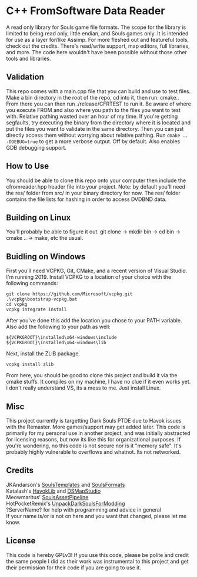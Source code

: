 # C++ FromSoftware Data Reader
A read only library for Souls game file formats. The scope for the library is limited to being read only, little endian, and Souls games only. It is intended for use as a layer for/like Assimp. For more fleshed out and featureful tools, check out the credits. There's read/write support, map editors, full libraries, and more. The code here wouldn't have been possible without those other tools and libraries.

## Validation
This repo comes with a main.cpp file that you can build and use to test files.
Make a bin directory in the root of the repo, cd into it, then run: cmake..
From there you can then run ./release/CFRTEST to run it. Be aware of where you execute FROM and also where you path to the files you want to test with. Relative pathing wasted over an hour of my time.
If you're getting segfaults, try executing the binary from the directory where it is located and put the files you want to validate in the same directory. Then you can just directly access them without worrying about relative pathing.
Run `cmake .. -DDEBUG=true` to get a more verbose output. Off by default. Also enables GDB debugging support.

## How to Use
You should be able to clone this repo onto your computer then include the cfromreader.hpp header file into your project. Note: by default you'll need the res/ folder from src/ in your binary directory for now. The res/ folder contains the file lists for hashing in order to access DVDBND data.

## Building on Linux
You'll probably be able to figure it out. git clone -> mkdir bin -> cd bin -> cmake .. -> make, etc the usual.

## Buidling on Windows
First you'll need VCPKG, Git, CMake, and a recent version of Visual Studio. I'm running 2019. Install VCPKG to a location of your choice with the following commands:
```
git clone https://github.com/Microsoft/vcpkg.git
.\vcpkg\bootstrap-vcpkg.bat
cd vcpkg
vcpkg integrate install
```
After you've done this add the location you chose to your PATH variable. Also add the following to your path as well:
```
${VCPKGROOT}\installed\x64-windows\include
${VCPKGROOT}\installed\x64-windows\lib
```
Next, install the ZLIB package.
```
vcpkg install zlib
```
From here, you should be good to clone this project and build it via the cmake stuffs. It compiles on my machine, I have no clue if it even works yet. I don't really understand VS, its a mess to me. Just install Linux.

## Misc
This project currently is targetting Dark Souls PTDE due to Havok issues with the Remaster. More games/support may get added later. This code is primarily for my personal use in another project, and was initially abstracted for licensing reasons, but now its like this for organizational purposes. If you're wondering, no this code is not secure nor is it "memory safe". It's probably highly vulnerable to overflows and whatnot. Its not networked.

## Credits
JKAndarson's [SoulsTemplates](https://github.com/JKAnderson/SoulsTemplates) and [SoulsFormats](https://github.com/JKAnderson/SoulsFormats)<br/>
Katalash's [HavokLib](https://github.com/katalash/HavokLib) and [DSMapStudio](https://github.com/katalash/DSMapStudio)<br/>
Meowmaritus' [SoulsAssetPipeline](https://github.com/Meowmaritus/SoulsAssetPipeline)<br/>
HotPocketRemix's [UnpackDarkSoulsForModding](https://github.com/HotPocketRemix/UnpackDarkSoulsForModding)<br/>
?ServerName? for help with programming and advice in general<br/>
If your name is/or is not on here and you want that changed, please let me know.<br/>

## License
This code is hereby GPLv3! If you use this code, please be polite and credit the same people I did as their work was instrumental to this project and get their permission for their code if you are going to use it.